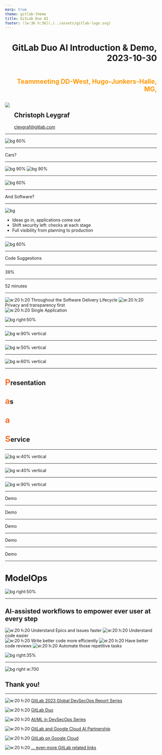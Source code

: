 ```yaml
---
marp: true
theme: gitlab-theme
title: GitLab Duo AI
footer: ![w:36 h:36](./../assets/gitlab-logo.svg)
---
```


<div style="display:flex; flex-direction:column;">
    <h1 style="margin-top:1em;text-align:right">
      GitLab Duo AI Introduction & Demo, 2023-10-30
    </h1>
    <h2 style="margin-bottom:1.5em;text-align:right;color:#FF9900">
      Teammeeting DD-West, Hugo-Junkers-Halle, MG,
    </h2>
    <div style="display:flex; flex-direction:row;">
        <div style="display:flex; flex-direction:row">
            <div>
                <img class="avatar" src="./../assets/avatar-chris.jpeg">
            </div>
            <div style="display:flex; flex-direction:column; justify-content:center; margin-left:1em">
                <h2>
                    Christoph Leygraf
                </h2>
                <a href= "mailto:cleygraf@gitlab.com">cleygraf@gitlab.com</a>
            </div>
        </div>
        <div style="display:flex; flex-direction:row; margin-left:2em">
        </div>
    </div>
</div>

---
<!-- header: ""  --> 

![bg 60%](./../assets/AI-powered_DevSecOps.png)

---

<div class="white-center"><p>Cars?</p></div>

---

![bg 90%](./../assets/motorwagen_1886.jpg)
![bg 90%](./../assets/c-class.jpg)

---

![bg 60%](./../assets/mb_manufactoring_line.jpg)

---
<!-- header: "" -->

<div class="white-center"><p>And Software?</p></div>

<!-- footer: ![w:36 h:36](./../assets/gitlab-logo.svg) -->
---
<!-- header: "GitLab's Software Factory Approach" -->
<style scoped>
section {
  display: flex;
  flex-direction: column;
  justify-content: start;
  text-align: left;
}
</style>

![bg](./../assets/software-factory.svg)

- Ideas go in, applications come out
- Shift security left: checks at each stage
- Full visibility from planning to production

<!-- footer: ![w:36 h:36](./../assets/gitlab-logo.svg) -->
---
<!-- header: ""  --> 

![bg 60%](./../assets/AI-powered_DevSecOps.png)

---
<!-- header: "" -->

<div class="white-center"><p>Code Suggestions</p></div>

<!--
Reference:
- [Supported coding languages](https://cloud.google.com/vertex-ai/docs/generative-ai/code/code-models-overview#supported_coding_languages) 
- For code completion the `code-gecko` code model is required.
-->
<!-- footer: ![w:36 h:36](./../assets/gitlab-logo.svg) -->
---
<!-- header: "" -->

<div class="white-center"><p>39%</p></div>

<!--
39% of time spending working with code / 52 minutes of code time per day

Sources (as of May 3rd 2023):
- https://tidelift.com/subscription/managed-open-source-survey?utm_source=thenewstack&utm_medium=website&utm_content=inline-mention&utm_campaign=platform
- https://www.software.com/reports/code-time-report#developers-code-less-than-one-hour-per-day-
-->
<!-- footer: ![w:36 h:36](./../assets/gitlab-logo.svg) -->
---
<!-- header: "" -->

<div class="white-center"><p>52 minutes</p></div>

<!--
39% of time spending working with code / 52 minutes of code time per day

Sources (as of May 3rd 2023):
- https://tidelift.com/subscription/managed-open-source-survey?utm_source=thenewstack&utm_medium=website&utm_content=inline-mention&utm_campaign=platform
- https://www.software.com/reports/code-time-report#developers-code-less-than-one-hour-per-day-
-->
<!-- footer: ![w:36 h:36](./../assets/gitlab-logo.svg) -->
---
<!-- header:  "GitLab's AI Vision" -->
<style scoped>
section {
  line-height: 1.5em;
}
</style>

![w:20 h:20](./../assets/gitlab-logo.svg) Throughout the Software Delivery Lifecycle
![w:20 h:20](./../assets/gitlab-logo.svg) Privacy and transparency first  
![w:20 h:20](./../assets/gitlab-logo.svg) Single Application

![bg right:50%](./../assets/ai/vision.png)

---
<!-- header:  "AI powered - in every step & for every user" -->

![bg w:90% vertical](./../assets/gitlab-ai-workflow.png)

<!-- footer: "" -->
---
<!-- header:  "Dogfooding" -->

![bg w:50% vertical](./../assets/dogfood.png)

<!-- footer: "" -->
---
<!-- header:  "DYOC" -->

![bg w:60% vertical](./../assets/champagne.jpg)

<!-- footer: "" -->
---
<!-- header:  "PaaS" -->

<div class="content-container">
    <div class="content">
        <h2><span style="color:#fc6d26;font-size:130%"><b>P</b></span>resentation</h2>
        <h2><span style="color:#fc6d26;font-size:130%"><b>a</b></span>s</h2>
        <h2><span style="color:#fc6d26;font-size:130%"><b>a</b></span></h2>
        <h2><span style="color:#fc6d26;font-size:130%"><b>S</b></span>ervice</h2>
    </div>
</div>

<!-- footer: ![w:36 h:36](./../assets/gitlab-logo.svg) -->
---
<!-- header:  "Live demo - Slides" -->

![bg w:40% vertical](./../assets/url-ai-prod.png)

<!-- footer: "##URL_AI_PROD##" -->
---
<!-- header:  "Live demo - GitLab Project" -->

![bg w:40% vertical](./../assets/url-proj.png)

<!-- footer: "##URL_PROJ##" -->
---
<!-- header:  "Flow of demo" -->

![bg w:90% vertical](./../assets/gitlab-ai-workflow-to-demo.png)

<!-- footer: "" -->
---
<!-- header:  "Generate issue description" -->

<div class="white-center"><p>Demo</p></div>

<!-- footer: "Hint: Use 'Fix typo on first slide: replace 2024 with 2023 and use markdown' to generate description." -->
---
<!-- header:  "Code Suggestions" -->

<div class="white-center"><p>Demo</p></div>

<!-- footer: "Hint: Use '# Iterate over the directory ./src and print filenames in another file' to generate code." -->
---
<!-- header:  "Explain this code" -->

<div class="white-center"><p>Demo</p></div>

<!-- footer: "Hint: View '.gitlab-ci.yml' file, select code and click '?'" -->
---
<!-- header:  "Explain this vulnerability" -->

<div class="white-center"><p>Demo</p></div>

<!-- footer: "Hint: Go to 'Secure' -> 'Vulnerability report', select a vulnerability and click 'Explain vulnerability'." -->
---
<!-- header:  "Summarize MR review" -->

<div class="white-center"><p>Demo</p></div>

<!-- footer: "Hint: Open a MR, go to 'Commits' and select 'View summary notes' form three dots." -->
---
<!-- header:  "GitLab AI Roadmap:" -->

# ModelOps

![bg right:50%](./../assets/ai/modelops.png)

<!-- footer: "" -->
---
<!-- header:  "" -->
<style scoped>
section {
  line-height: 1.5em;
}
</style>

## AI-assisted workflows to empower **ever user at every step**

![w:20 h:20](./../assets/gitlab-logo.svg) Understand Epics and Issues faster
![w:20 h:20](./../assets/gitlab-logo.svg) Understand code easier  
![w:20 h:20](./../assets/gitlab-logo.svg) Write better code more efficiently
![w:20 h:20](./../assets/gitlab-logo.svg) Have better code reviews
![w:20 h:20](./../assets/gitlab-logo.svg) Automate those repetitive tasks 

![bg right:35%](./../assets/ai/summary.png)

---
<!-- header:  "" -->

![bg right w:700](./../assets/gitlab-logo-with-name.svg)

## Thank you!

<!-- footer: "https://about.gitlab.com/" -->
---
<!-- header:  "Useful links?" -->

![w:20 h:20](./../assets/gitlab-logo.svg) [GitLab 2023 Global DevSecOps Report Series](https://about.gitlab.com/developer-survey/)

![w:20 h:20](./../assets/gitlab-logo.svg) [GitLab Duo](https://about.gitlab.com/gitlab-duo/)

![w:20 h:20](./../assets/gitlab-logo.svg) [AI/ML in DevSecOps Series](https://about.gitlab.com/blog/2023/04/24/ai-ml-in-devsecops-series/)

![w:20 h:20](./../assets/gitlab-logo.svg) [GitLab and Google Cloud AI Partnership](https://about.gitlab.com/press/releases/2023-05-02-gitLab-and-google-cloud-partner-to-expand-ai-assisted-capabilities.html)

![w:20 h:20](./../assets/gitlab-logo.svg) [GitLab on Google Cloud](https://about.gitlab.com/partners/technology-partners/google-cloud-platform/)

![w:20 h:20](./../assets/gitlab-logo.svg) [... even more GitLab related links](./links.html)

<!-- footer: ![w:36 h:36](./../assets/gitlab-logo.svg) -->

